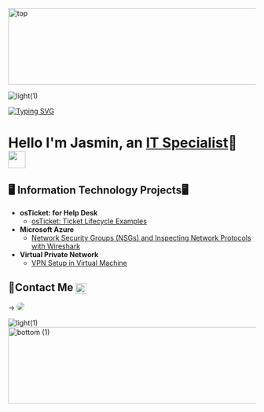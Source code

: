 <img width="1140" height="156" alt="top" src="https://github.com/user-attachments/assets/3ec50009-ef90-4ef3-b81a-916660fa517a" />

![light(1)](https://github.com/user-attachments/assets/834b007f-fd81-4e08-afeb-6db0fa21c9fd)



<a href="https://git.io/typing-svg"><img src="https://readme-typing-svg.herokuapp.com?font=Fira+Code&pause=500&color=8A8DF7&center=true&width=435&lines=Welcome!!!;Hello+I'm+Jasmin%2C+an+IT+Specialist+" alt="Typing SVG" /></a>
<h1>Hello I'm Jasmin, an <a href="https://www.linkedin.com/in/jasmin-brown-892114350/">IT Specialist</a>🤗 <img src="https://media.giphy.com/media/hvRJCLFzcasrR4ia7z/giphy.gif" width="35"></h1>
</h1> 

<h2>🖥️ Information Technology Projects🖥</h2>

- <b> osTicket: for Help Desk </b>
  - [osTicket: Ticket Lifecycle Examples](https://github.com/JasminB-14/osTicket-Tickets)
- <b>Microsoft Azure</b>
  - [Network Security Groups (NSGs) and Inspecting Network Protocols with Wireshark](https://github.com/JasminB-14/azure-network-protocols/blob/main/README.md)
- <b>Virtual Private Network</b>
  - [VPN Setup in Virtual Machine ](https://github.com/JasminB-14/VPN-Setup-in-Virtual-Machine/blob/main/README.md)

<h2>📩Contact Me <img align="center" alt="Jasmin | LinkedIn" width="22px" src="https://cdn.jsdelivr.net/npm/simple-icons@v3/icons/linkedin.svg" /></h2>

→ <a href="https://www.linkedin.com/in/jasmin-brown-892114350/" target="_blank"><img src="https://img.shields.io/badge/-LinkedIn-%230077B5?style=for-the-badge&logo=linkedin&logoColor=white" style="border-radius: 30px" target="_blank"></a> 


![light(1)](https://github.com/user-attachments/assets/14e6c8ae-4d3e-45d9-8ca9-6fb87787f70e)
<img width="1140" height="156" alt="bottom (1)" src="https://github.com/user-attachments/assets/d01665c0-6181-4a5c-bc28-c0d3c656d218" />
